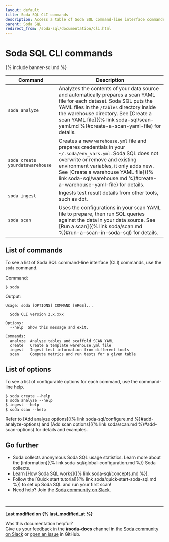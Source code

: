 ```yaml
---
layout: default
title: Soda SQL CLI commands
description: Access a table of Soda SQL command-line interface commands. Use soda --help to review commands and options in your command-line interface.
parent: Soda SQL
redirect_from: /soda-sql/documentation/cli.html
---
```


# Soda SQL CLI commands

{% include banner-sql.md %}

| Command               | Description |
| --------------------- | ----------- |
| `soda analyze` | Analyzes the contents of your data source and automatically prepares a scan YAML file for each dataset. Soda SQL puts the YAML files in the `/tables` directory inside the warehouse directory. See [Create a scan YAML file]({% link soda-sql/scan-yaml.md %}#create-a-scan-yaml-file) for details.|
| `soda create yourdatawarehouse` | Creates a new `warehouse.yml` file and prepares credentials in your `~/.soda/env_vars.yml`. Soda SQL does not overwrite or remove and existing environment variables, it only adds new. See [Create a warehouse YAML file]({% link soda-sql/warehouse.md %}#create-a-warehouse-yaml-file) for details. |
| `soda ingest` | Ingests test result details from other tools, such as dbt. |
| `soda scan` | Uses the configurations in your scan YAML file to prepare, then run SQL queries against the data in your data source. See [Run a scan]({% link soda/scan.md %}#run-a-scan-in-soda-sql) for details. |

## List of commands

To see a list of Soda SQL command-line interface (CLI) commands, use the `soda` command.

Command:
```shell
$ soda
```

Output:
```shell
Usage: soda [OPTIONS] COMMAND [ARGS]...

  Soda CLI version 2.x.xxx

Options:
  --help  Show this message and exit.

Commands:
  analyze  Analyze tables and scaffold SCAN YAML
  create   Create a template warehouse.yml file
  ingest   Ingest test information from different tools
  scan     Compute metrics and run tests for a given table
```

## List of options

To see a list of configurable options for each command, use the command-line help.
```shell
$ soda create --help
$ soda analyze --help
$ ingest --help
$ soda scan --help
```

Refer to [Add analyze options]({% link soda-sql/configure.md %}#add-analyze-options) and [Add scan options]({% link soda/scan.md %}#add-scan-options) for details and examples.


## Go further

* Soda collects anonymous Soda SQL usage statistics. Learn more about the [information]({% link soda-sql/global-configuration.md %}) Soda collects.
* Learn [How Soda SQL works]({% link soda-sql/concepts.md %}).
* Follow the [Quick start tutorial]({% link soda/quick-start-soda-sql.md %}) to set up Soda SQL and run your first scan!
* Need help? Join the <a href="http://community.soda.io/slack" target="_blank"> Soda community on Slack</a>.

<br />

---
**Last modified on {% last_modified_at %}**

Was this documentation helpful? <br /> Give us your feedback in the **#soda-docs** channel in the <a href="http://community.soda.io/slack" target="_blank"> Soda community on Slack</a> or <a href="https://github.com/sodadata/docs/issues/new" target="_blank">open an issue</a> in GitHub.